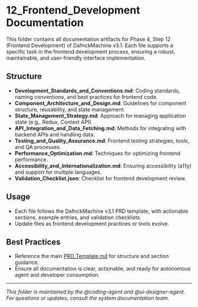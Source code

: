 # 12_Frontend_Development Documentation

This folder contains all documentation artifacts for Phase 4, Step 12 (Frontend Development) of DafnckMachine v3.1. Each file supports a specific task in the frontend development process, ensuring a robust, maintainable, and user-friendly interface implementation.

## Structure
- **Development_Standards_and_Conventions.md**: Coding standards, naming conventions, and best practices for frontend code.
- **Component_Architecture_and_Design.md**: Guidelines for component structure, reusability, and state management.
- **State_Management_Strategy.md**: Approach for managing application state (e.g., Redux, Context API).
- **API_Integration_and_Data_Fetching.md**: Methods for integrating with backend APIs and handling data.
- **Testing_and_Quality_Assurance.md**: Frontend testing strategies, tools, and QA processes.
- **Performance_Optimization.md**: Techniques for optimizing frontend performance.
- **Accessibility_and_Internationalization.md**: Ensuring accessibility (a11y) and support for multiple languages.
- **Validation_Checklist.json**: Checklist for frontend development review.

## Usage
- Each file follows the DafnckMachine v3.1 PRD template, with actionable sections, example entries, and validation checklists.
- Update files as frontend development practices or tools evolve.

## Best Practices
- Reference the main [PRD_Template.md](../PRD_Template.md) for structure and section guidance.
- Ensure all documentation is clear, actionable, and ready for autonomous agent and developer consumption.

---
*This folder is maintained by the @coding-agent and @ui-designer-agent. For questions or updates, consult the system documentation team.* 